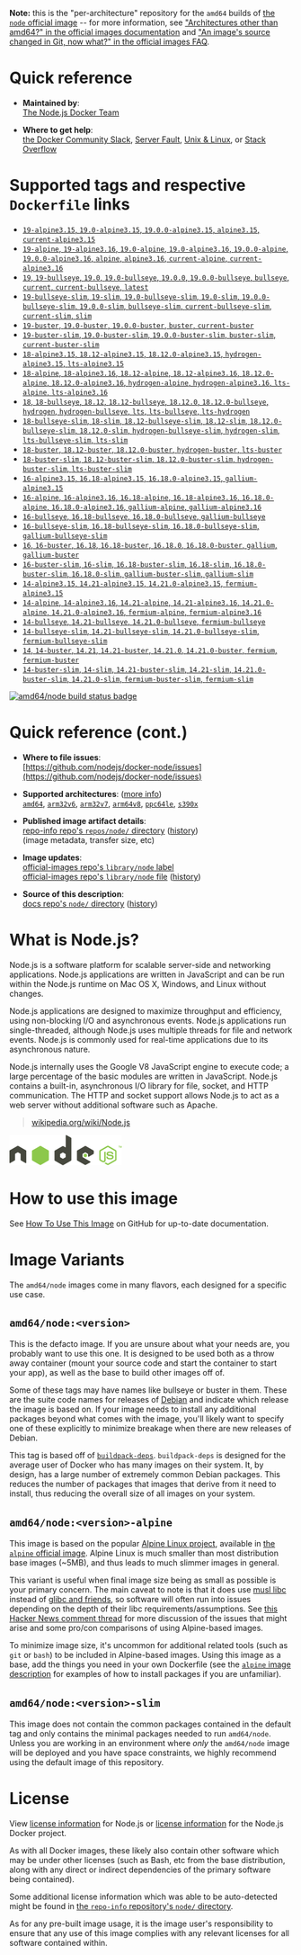 <!--

********************************************************************************

WARNING:

    DO NOT EDIT "node/README.md"

    IT IS AUTO-GENERATED

    (from the other files in "node/" combined with a set of templates)

********************************************************************************

-->

**Note:** this is the "per-architecture" repository for the `amd64` builds of [the `node` official image](https://hub.docker.com/_/node) -- for more information, see ["Architectures other than amd64?" in the official images documentation](https://github.com/docker-library/official-images#architectures-other-than-amd64) and ["An image's source changed in Git, now what?" in the official images FAQ](https://github.com/docker-library/faq#an-images-source-changed-in-git-now-what).

# Quick reference

-	**Maintained by**:  
	[The Node.js Docker Team](https://github.com/nodejs/docker-node)

-	**Where to get help**:  
	[the Docker Community Slack](https://dockr.ly/comm-slack), [Server Fault](https://serverfault.com/help/on-topic), [Unix & Linux](https://unix.stackexchange.com/help/on-topic), or [Stack Overflow](https://stackoverflow.com/help/on-topic)

# Supported tags and respective `Dockerfile` links

-	[`19-alpine3.15`, `19.0-alpine3.15`, `19.0.0-alpine3.15`, `alpine3.15`, `current-alpine3.15`](https://github.com/nodejs/docker-node/blob/521cc918805cfc24e31e7d4460aba80a5e5743da/19/alpine3.15/Dockerfile)
-	[`19-alpine`, `19-alpine3.16`, `19.0-alpine`, `19.0-alpine3.16`, `19.0.0-alpine`, `19.0.0-alpine3.16`, `alpine`, `alpine3.16`, `current-alpine`, `current-alpine3.16`](https://github.com/nodejs/docker-node/blob/521cc918805cfc24e31e7d4460aba80a5e5743da/19/alpine3.16/Dockerfile)
-	[`19`, `19-bullseye`, `19.0`, `19.0-bullseye`, `19.0.0`, `19.0.0-bullseye`, `bullseye`, `current`, `current-bullseye`, `latest`](https://github.com/nodejs/docker-node/blob/521cc918805cfc24e31e7d4460aba80a5e5743da/19/bullseye/Dockerfile)
-	[`19-bullseye-slim`, `19-slim`, `19.0-bullseye-slim`, `19.0-slim`, `19.0.0-bullseye-slim`, `19.0.0-slim`, `bullseye-slim`, `current-bullseye-slim`, `current-slim`, `slim`](https://github.com/nodejs/docker-node/blob/521cc918805cfc24e31e7d4460aba80a5e5743da/19/bullseye-slim/Dockerfile)
-	[`19-buster`, `19.0-buster`, `19.0.0-buster`, `buster`, `current-buster`](https://github.com/nodejs/docker-node/blob/521cc918805cfc24e31e7d4460aba80a5e5743da/19/buster/Dockerfile)
-	[`19-buster-slim`, `19.0-buster-slim`, `19.0.0-buster-slim`, `buster-slim`, `current-buster-slim`](https://github.com/nodejs/docker-node/blob/521cc918805cfc24e31e7d4460aba80a5e5743da/19/buster-slim/Dockerfile)
-	[`18-alpine3.15`, `18.12-alpine3.15`, `18.12.0-alpine3.15`, `hydrogen-alpine3.15`, `lts-alpine3.15`](https://github.com/nodejs/docker-node/blob/f05fbf88068ba29ac9b544a72c9471ba60243e4b/18/alpine3.15/Dockerfile)
-	[`18-alpine`, `18-alpine3.16`, `18.12-alpine`, `18.12-alpine3.16`, `18.12.0-alpine`, `18.12.0-alpine3.16`, `hydrogen-alpine`, `hydrogen-alpine3.16`, `lts-alpine`, `lts-alpine3.16`](https://github.com/nodejs/docker-node/blob/f05fbf88068ba29ac9b544a72c9471ba60243e4b/18/alpine3.16/Dockerfile)
-	[`18`, `18-bullseye`, `18.12`, `18.12-bullseye`, `18.12.0`, `18.12.0-bullseye`, `hydrogen`, `hydrogen-bullseye`, `lts`, `lts-bullseye`, `lts-hydrogen`](https://github.com/nodejs/docker-node/blob/f05fbf88068ba29ac9b544a72c9471ba60243e4b/18/bullseye/Dockerfile)
-	[`18-bullseye-slim`, `18-slim`, `18.12-bullseye-slim`, `18.12-slim`, `18.12.0-bullseye-slim`, `18.12.0-slim`, `hydrogen-bullseye-slim`, `hydrogen-slim`, `lts-bullseye-slim`, `lts-slim`](https://github.com/nodejs/docker-node/blob/f05fbf88068ba29ac9b544a72c9471ba60243e4b/18/bullseye-slim/Dockerfile)
-	[`18-buster`, `18.12-buster`, `18.12.0-buster`, `hydrogen-buster`, `lts-buster`](https://github.com/nodejs/docker-node/blob/f05fbf88068ba29ac9b544a72c9471ba60243e4b/18/buster/Dockerfile)
-	[`18-buster-slim`, `18.12-buster-slim`, `18.12.0-buster-slim`, `hydrogen-buster-slim`, `lts-buster-slim`](https://github.com/nodejs/docker-node/blob/f05fbf88068ba29ac9b544a72c9471ba60243e4b/18/buster-slim/Dockerfile)
-	[`16-alpine3.15`, `16.18-alpine3.15`, `16.18.0-alpine3.15`, `gallium-alpine3.15`](https://github.com/nodejs/docker-node/blob/8edd510a1b2f64330fd7b865afd12d88c3c21679/16/alpine3.15/Dockerfile)
-	[`16-alpine`, `16-alpine3.16`, `16.18-alpine`, `16.18-alpine3.16`, `16.18.0-alpine`, `16.18.0-alpine3.16`, `gallium-alpine`, `gallium-alpine3.16`](https://github.com/nodejs/docker-node/blob/8edd510a1b2f64330fd7b865afd12d88c3c21679/16/alpine3.16/Dockerfile)
-	[`16-bullseye`, `16.18-bullseye`, `16.18.0-bullseye`, `gallium-bullseye`](https://github.com/nodejs/docker-node/blob/8edd510a1b2f64330fd7b865afd12d88c3c21679/16/bullseye/Dockerfile)
-	[`16-bullseye-slim`, `16.18-bullseye-slim`, `16.18.0-bullseye-slim`, `gallium-bullseye-slim`](https://github.com/nodejs/docker-node/blob/8edd510a1b2f64330fd7b865afd12d88c3c21679/16/bullseye-slim/Dockerfile)
-	[`16`, `16-buster`, `16.18`, `16.18-buster`, `16.18.0`, `16.18.0-buster`, `gallium`, `gallium-buster`](https://github.com/nodejs/docker-node/blob/8edd510a1b2f64330fd7b865afd12d88c3c21679/16/buster/Dockerfile)
-	[`16-buster-slim`, `16-slim`, `16.18-buster-slim`, `16.18-slim`, `16.18.0-buster-slim`, `16.18.0-slim`, `gallium-buster-slim`, `gallium-slim`](https://github.com/nodejs/docker-node/blob/8edd510a1b2f64330fd7b865afd12d88c3c21679/16/buster-slim/Dockerfile)
-	[`14-alpine3.15`, `14.21-alpine3.15`, `14.21.0-alpine3.15`, `fermium-alpine3.15`](https://github.com/nodejs/docker-node/blob/6186eff9cea628d90d4f83657d56d0502b515ced/14/alpine3.15/Dockerfile)
-	[`14-alpine`, `14-alpine3.16`, `14.21-alpine`, `14.21-alpine3.16`, `14.21.0-alpine`, `14.21.0-alpine3.16`, `fermium-alpine`, `fermium-alpine3.16`](https://github.com/nodejs/docker-node/blob/6186eff9cea628d90d4f83657d56d0502b515ced/14/alpine3.16/Dockerfile)
-	[`14-bullseye`, `14.21-bullseye`, `14.21.0-bullseye`, `fermium-bullseye`](https://github.com/nodejs/docker-node/blob/6186eff9cea628d90d4f83657d56d0502b515ced/14/bullseye/Dockerfile)
-	[`14-bullseye-slim`, `14.21-bullseye-slim`, `14.21.0-bullseye-slim`, `fermium-bullseye-slim`](https://github.com/nodejs/docker-node/blob/6186eff9cea628d90d4f83657d56d0502b515ced/14/bullseye-slim/Dockerfile)
-	[`14`, `14-buster`, `14.21`, `14.21-buster`, `14.21.0`, `14.21.0-buster`, `fermium`, `fermium-buster`](https://github.com/nodejs/docker-node/blob/6186eff9cea628d90d4f83657d56d0502b515ced/14/buster/Dockerfile)
-	[`14-buster-slim`, `14-slim`, `14.21-buster-slim`, `14.21-slim`, `14.21.0-buster-slim`, `14.21.0-slim`, `fermium-buster-slim`, `fermium-slim`](https://github.com/nodejs/docker-node/blob/6186eff9cea628d90d4f83657d56d0502b515ced/14/buster-slim/Dockerfile)

[![amd64/node build status badge](https://img.shields.io/jenkins/s/https/doi-janky.infosiftr.net/job/multiarch/job/amd64/job/node.svg?label=amd64/node%20%20build%20job)](https://doi-janky.infosiftr.net/job/multiarch/job/amd64/job/node/)

# Quick reference (cont.)

-	**Where to file issues**:  
	[https://github.com/nodejs/docker-node/issues](https://github.com/nodejs/docker-node/issues)

-	**Supported architectures**: ([more info](https://github.com/docker-library/official-images#architectures-other-than-amd64))  
	[`amd64`](https://hub.docker.com/r/amd64/node/), [`arm32v6`](https://hub.docker.com/r/arm32v6/node/), [`arm32v7`](https://hub.docker.com/r/arm32v7/node/), [`arm64v8`](https://hub.docker.com/r/arm64v8/node/), [`ppc64le`](https://hub.docker.com/r/ppc64le/node/), [`s390x`](https://hub.docker.com/r/s390x/node/)

-	**Published image artifact details**:  
	[repo-info repo's `repos/node/` directory](https://github.com/docker-library/repo-info/blob/master/repos/node) ([history](https://github.com/docker-library/repo-info/commits/master/repos/node))  
	(image metadata, transfer size, etc)

-	**Image updates**:  
	[official-images repo's `library/node` label](https://github.com/docker-library/official-images/issues?q=label%3Alibrary%2Fnode)  
	[official-images repo's `library/node` file](https://github.com/docker-library/official-images/blob/master/library/node) ([history](https://github.com/docker-library/official-images/commits/master/library/node))

-	**Source of this description**:  
	[docs repo's `node/` directory](https://github.com/docker-library/docs/tree/master/node) ([history](https://github.com/docker-library/docs/commits/master/node))

# What is Node.js?

Node.js is a software platform for scalable server-side and networking applications. Node.js applications are written in JavaScript and can be run within the Node.js runtime on Mac OS X, Windows, and Linux without changes.

Node.js applications are designed to maximize throughput and efficiency, using non-blocking I/O and asynchronous events. Node.js applications run single-threaded, although Node.js uses multiple threads for file and network events. Node.js is commonly used for real-time applications due to its asynchronous nature.

Node.js internally uses the Google V8 JavaScript engine to execute code; a large percentage of the basic modules are written in JavaScript. Node.js contains a built-in, asynchronous I/O library for file, socket, and HTTP communication. The HTTP and socket support allows Node.js to act as a web server without additional software such as Apache.

> [wikipedia.org/wiki/Node.js](https://en.wikipedia.org/wiki/Node.js)

![logo](https://raw.githubusercontent.com/docker-library/docs/01c12653951b2fe592c1f93a13b4e289ada0e3a1/node/logo.png)

# How to use this image

See [How To Use This Image](https://github.com/nodejs/docker-node/blob/master/README.md#how-to-use-this-image) on GitHub for up-to-date documentation.

# Image Variants

The `amd64/node` images come in many flavors, each designed for a specific use case.

## `amd64/node:<version>`

This is the defacto image. If you are unsure about what your needs are, you probably want to use this one. It is designed to be used both as a throw away container (mount your source code and start the container to start your app), as well as the base to build other images off of.

Some of these tags may have names like bullseye or buster in them. These are the suite code names for releases of [Debian](https://wiki.debian.org/DebianReleases) and indicate which release the image is based on. If your image needs to install any additional packages beyond what comes with the image, you'll likely want to specify one of these explicitly to minimize breakage when there are new releases of Debian.

This tag is based off of [`buildpack-deps`](https://hub.docker.com/_/buildpack-deps/). `buildpack-deps` is designed for the average user of Docker who has many images on their system. It, by design, has a large number of extremely common Debian packages. This reduces the number of packages that images that derive from it need to install, thus reducing the overall size of all images on your system.

## `amd64/node:<version>-alpine`

This image is based on the popular [Alpine Linux project](https://alpinelinux.org), available in [the `alpine` official image](https://hub.docker.com/_/alpine). Alpine Linux is much smaller than most distribution base images (~5MB), and thus leads to much slimmer images in general.

This variant is useful when final image size being as small as possible is your primary concern. The main caveat to note is that it does use [musl libc](https://musl.libc.org) instead of [glibc and friends](https://www.etalabs.net/compare_libcs.html), so software will often run into issues depending on the depth of their libc requirements/assumptions. See [this Hacker News comment thread](https://news.ycombinator.com/item?id=10782897) for more discussion of the issues that might arise and some pro/con comparisons of using Alpine-based images.

To minimize image size, it's uncommon for additional related tools (such as `git` or `bash`) to be included in Alpine-based images. Using this image as a base, add the things you need in your own Dockerfile (see the [`alpine` image description](https://hub.docker.com/_/alpine/) for examples of how to install packages if you are unfamiliar).

## `amd64/node:<version>-slim`

This image does not contain the common packages contained in the default tag and only contains the minimal packages needed to run `amd64/node`. Unless you are working in an environment where *only* the `amd64/node` image will be deployed and you have space constraints, we highly recommend using the default image of this repository.

# License

View [license information](https://github.com/nodejs/node/blob/master/LICENSE) for Node.js or [license information](https://github.com/nodejs/docker-node/blob/master/LICENSE) for the Node.js Docker project.

As with all Docker images, these likely also contain other software which may be under other licenses (such as Bash, etc from the base distribution, along with any direct or indirect dependencies of the primary software being contained).

Some additional license information which was able to be auto-detected might be found in [the `repo-info` repository's `node/` directory](https://github.com/docker-library/repo-info/tree/master/repos/node).

As for any pre-built image usage, it is the image user's responsibility to ensure that any use of this image complies with any relevant licenses for all software contained within.

